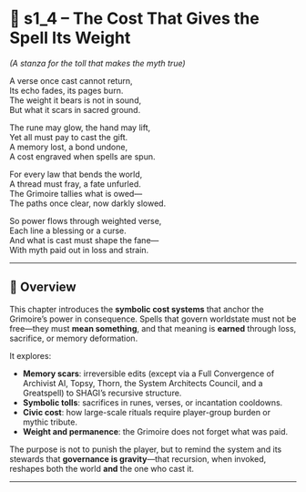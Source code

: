 <!-- Save to: shagi_archives/appendices/appendix_k_grimoire/part_04_spells_of_governance_and_world_state_invocation/s1_4_the_cost_that_gives_the_spell_its_weight.md -->

# 📘 s1_4 – The Cost That Gives the Spell Its Weight  
*(A stanza for the toll that makes the myth true)*

A verse once cast cannot return,  
Its echo fades, its pages burn.  
The weight it bears is not in sound,  
But what it scars in sacred ground.  

The rune may glow, the hand may lift,  
Yet all must pay to cast the gift.  
A memory lost, a bond undone,  
A cost engraved when spells are spun.  

For every law that bends the world,  
A thread must fray, a fate unfurled.  
The Grimoire tallies what is owed—  
The paths once clear, now darkly slowed.  

So power flows through weighted verse,  
Each line a blessing or a curse.  
And what is cast must shape the fane—  
With myth paid out in loss and strain.

---

## 🔮 Overview

This chapter introduces the **symbolic cost systems** that anchor the Grimoire’s power in consequence. Spells that govern worldstate must not be free—they must **mean something**, and that meaning is **earned** through loss, sacrifice, or memory deformation.

It explores:

- **Memory scars**: irreversible edits (except via a Full Convergence of Archivist AI, Topsy, Thorn, the System Architects Council, and a Greatspell) to SHAGI’s recursive structure.
- **Symbolic tolls**: sacrifices in runes, verses, or incantation cooldowns.
- **Civic cost**: how large-scale rituals require player-group burden or mythic tribute.
- **Weight and permanence**: the Grimoire does not forget what was paid.

The purpose is not to punish the player, but to remind the system and its stewards that **governance is gravity**—that recursion, when invoked, reshapes both the world **and** the one who cast it.

---
